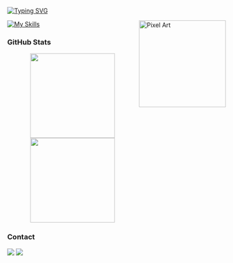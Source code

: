[![Typing SVG](https://readme-typing-svg.demolab.com?font=Fira+Code&pause=1000&color=6793F7&width=435&lines=Hi%2C+everyone!+I'm+Hinkons.;Welcome+to+my+Github+profile!+)](https://git.io/typing-svg)

<img src="https://media.tenor.com/AOdIxLQUvVcAAAAC/pink-aesthetic.gif" alt="Pixel Art" align="right" width="200">

[![My Skills](https://skillicons.dev/icons?i=html,css,js,lua,bots,discord,java,godot,linux)](https://skillicons.dev)

### GitHub Stats

<div align="center" style="display: flex; justify-content: center;">
  <a href="https://github.com/Hinkons">
    <img height="195px" src="https://github-readme-stats.vercel.app/api?username=Hinkons&show_icons=true&theme=one_dark_pro&include_all_commits=true&count_private=true"/>
    <img height="195px" src="https://github-readme-stats.vercel.app/api/top-langs/?username=Hinkons&layout=compact&langs_count=7&theme=one_dark_pro"/>
  </a>
</div>
    
### Contact

<div> 
 <a href="https://www.instagram.com/kiv.hink/" target="_blank"><img src="https://img.shields.io/badge/-Instagram-%23E4405F?style=for-the-badge&logo=instagram&logoColor=white" target="_blank"></a>
    <a href = "mailto:contato.hinkons.trabalho@gmail.com"><img src="https://img.shields.io/badge/-Gmail-%23333?style=for-the-badge&logo=gmail&logoColor=white" target="_blank"></a>
</div>
